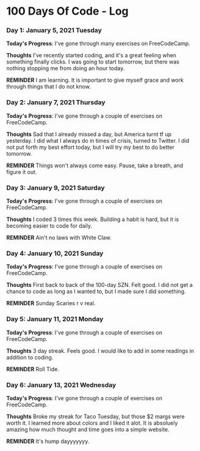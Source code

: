 # 100 Days Of Code - Log

<!-- ### Day 0: February 30, 2016 (Example 1)
##### (delete me or comment me out)

**Today's Progress**: Fixed CSS, worked on canvas functionality for the app.

**Thoughts:** I really struggled with CSS, but, overall, I feel like I am slowly getting better at it. Canvas is still new for me, but I managed to figure out some basic functionality.

**Link to work:** [Calculator App](http://www.example.com)

### Day 0: February 30, 2016 (Example 2)
##### (delete me or comment me out)

**Today's Progress**: Fixed CSS, worked on canvas functionality for the app.

**Thoughts**: I really struggled with CSS, but, overall, I feel like I am slowly getting better at it. Canvas is still new for me, but I managed to figure out some basic functionality.

**Link(s) to work**: [Calculator App](http://www.example.com)-->


### Day 1: January 5, 2021 Tuesday

**Today's Progress**: I've gone through many exercises on FreeCodeCamp.

**Thoughts** I've recently started coding, and it's a great feeling when something finally clicks. I was going to start tomorrow, but there was nothing stopping me from doing an hour today. 

**REMINDER** I am learning. It is important to give myself grace and work through things that I do not know. 

<!-- **Link(s) to work**
1. [Find the Longest Word in a String](https://www.freecodecamp.com/challenges/find-the-longest-word-in-a-string)
2. [Title Case a Sentence](https://www.freecodecamp.com/challenges/title-case-a-sentence)-->

### Day 2: January 7, 2021 Thursday

**Today's Progress**: I've gone through a couple of exercises on FreeCodeCamp.

**Thoughts** Sad that I already missed a day, but America turnt tf up yesterday. I did what I always do in times of crisis, turned to Twitter. 
I did not put forth my best effort today, but I will try my best to do better tomorrow. 

**REMINDER** Things won't always come easy. Pause, take a breath, and figure it out. 


### Day 3: January 9, 2021 Saturday

**Today's Progress**: I've gone through a couple of exercises on FreeCodeCamp.

**Thoughts** I coded 3 times this week. Building a habit is hard, but it is becoming easier to code for daily.  

**REMINDER** Ain't no laws with White Claw. 


### Day 4: January 10, 2021 Sunday

**Today's Progress**: I've gone through a couple of exercises on FreeCodeCamp.

**Thoughts** First back to back of the 100-day SZN. Felt good. I did not get a chance to code as long as I wanted to, but I made sure I did something.   

**REMINDER** Sunday Scaries r v real. 


### Day 5: January 11, 2021 Monday

**Today's Progress**: I've gone through a couple of exercises on FreeCodeCamp.

**Thoughts** 3 day streak. Feels good. I would like to add in some readings in addition to coding. 

**REMINDER** Roll Tide. 

### Day 6: January 13, 2021 Wednesday

**Today's Progress**: I've gone through a couple of exercises on FreeCodeCamp.

**Thoughts** Broke my streak for Taco Tuesday, but those $2 margs were worth it. I learned more about colors and I liked it alot. It is absoluely amazing how much thought and time goes into a simple website.  

**REMINDER** It's hump dayyyyyyy. 
